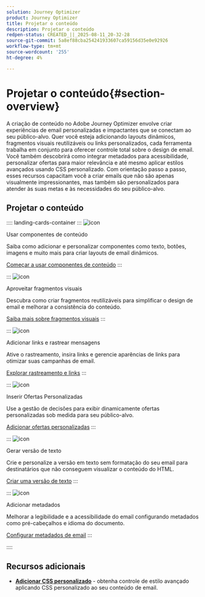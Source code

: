 ```yaml
---
solution: Journey Optimizer
product: Journey Optimizer
title: Projetar o conteúdo
description: Projetar o conteúdo
redpen-status: CREATED_||_2025-08-11_20-32-28
source-git-commit: 5a8ef88cba254241933607ca59156d35e0e92926
workflow-type: tm+mt
source-wordcount: '255'
ht-degree: 4%

---
```



# Projetar o conteúdo{#section-overview}

A criação de conteúdo no Adobe Journey Optimizer envolve criar experiências de email personalizadas e impactantes que se conectam ao seu público-alvo. Quer você esteja adicionando layouts dinâmicos, fragmentos visuais reutilizáveis ou links personalizados, cada ferramenta trabalha em conjunto para oferecer controle total sobre o design de email. Você também descobrirá como integrar metadados para acessibilidade, personalizar ofertas para maior relevância e até mesmo aplicar estilos avançados usando CSS personalizado. Com orientação passo a passo, esses recursos capacitam você a criar emails que não são apenas visualmente impressionantes, mas também são personalizados para atender às suas metas e às necessidades do seu público-alvo.

## Projetar o conteúdo

:::: landing-cards-container
:::
![icon](https://cdn.experienceleague.adobe.com/icons/puzzle-piece.svg?lang=pt-BR)

Usar componentes de conteúdo

Saiba como adicionar e personalizar componentes como texto, botões, imagens e muito mais para criar layouts de email dinâmicos.

[Começar a usar componentes de conteúdo](../using/email/content-components.md)
:::

:::
![icon](https://cdn.experienceleague.adobe.com/icons/layer-group.svg?lang=pt-BR)

Aproveitar fragmentos visuais

Descubra como criar fragmentos reutilizáveis para simplificar o design de email e melhorar a consistência do conteúdo.

[Saiba mais sobre fragmentos visuais](../using/email/use-visual-fragments.md)
:::

:::
![icon](https://cdn.experienceleague.adobe.com/icons/chart-line.svg?lang=pt-BR)

Adicionar links e rastrear mensagens

Ative o rastreamento, insira links e gerencie aparências de links para otimizar suas campanhas de email.

[Explorar rastreamento e links](../using/email/message-tracking.md)
:::

:::
![icon](https://cdn.experienceleague.adobe.com/icons/bullseye.svg?lang=pt-BR)

Inserir Ofertas Personalizadas

Use a gestão de decisões para exibir dinamicamente ofertas personalizadas sob medida para seu público-alvo.

[Adicionar ofertas personalizadas](../using/email/add-offers-email.md)
:::

:::
![icon](https://cdn.experienceleague.adobe.com/icons/file-alt.svg?lang=pt-BR)

Gerar versão de texto

Crie e personalize a versão em texto sem formatação do seu email para destinatários que não conseguem visualizar o conteúdo do HTML.

[Criar uma versão de texto](../using/email/text-version-email.md)
:::

:::
![icon](https://cdn.experienceleague.adobe.com/icons/gear.svg?lang=pt-BR)

Adicionar metadados

Melhorar a legibilidade e a acessibilidade do email configurando metadados como pré-cabeçalhos e idioma do documento.

[Configurar metadados de email](../using/email/email-metadata.md)
:::

::::


## Recursos adicionais

- **[Adicionar CSS personalizado](../using/email/custom-css.md)** - obtenha controle de estilo avançado aplicando CSS personalizado ao seu conteúdo de email.
